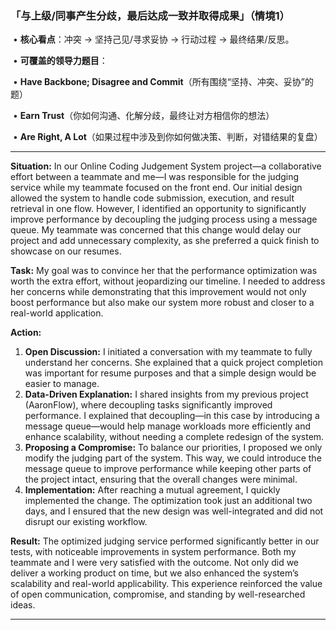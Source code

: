 ### 「与上级/同事产生分歧，最后达成一致并取得成果」（情境1）

​	•	**核心看点**：冲突 -> 坚持己见/寻求妥协 -> 行动过程 -> 最终结果/反思。

​	•	**可覆盖的领导力题目**：

​	•	**Have Backbone; Disagree and Commit**（所有围绕“坚持、冲突、妥协”的题）

​	•	**Earn Trust**（你如何沟通、化解分歧，最终让对方相信你的想法）

​	•	**Are Right, A Lot**（如果过程中涉及到你如何做决策、判断，对错结果的复盘）

------

**Situation:**
In our Online Coding Judgement System project—a collaborative effort between a teammate and me—I was responsible for the judging service while my teammate focused on the front end. Our initial design allowed the system to handle code submission, execution, and result retrieval in one flow. However, I identified an opportunity to significantly improve performance by decoupling the judging process using a message queue. My teammate was concerned that this change would delay our project and add unnecessary complexity, as she preferred a quick finish to showcase on our resumes.

**Task:**
My goal was to convince her that the performance optimization was worth the extra effort, without jeopardizing our timeline. I needed to address her concerns while demonstrating that this improvement would not only boost performance but also make our system more robust and closer to a real-world application.

**Action:**

1. **Open Discussion:**
   I initiated a conversation with my teammate to fully understand her concerns. She explained that a quick project completion was important for resume purposes and that a simple design would be easier to manage.
2. **Data-Driven Explanation:**
   I shared insights from my previous project (AaronFlow), where decoupling tasks significantly improved performance. I explained that decoupling—in this case by introducing a message queue—would help manage workloads more efficiently and enhance scalability, without needing a complete redesign of the system.
3. **Proposing a Compromise:**
   To balance our priorities, I proposed we only modify the judging part of the system. This way, we could introduce the message queue to improve performance while keeping other parts of the project intact, ensuring that the overall changes were minimal.
4. **Implementation:**
   After reaching a mutual agreement, I quickly implemented the change. The optimization took just an additional two days, and I ensured that the new design was well-integrated and did not disrupt our existing workflow.

**Result:**
The optimized judging service performed significantly better in our tests, with noticeable improvements in system performance. Both my teammate and I were very satisfied with the outcome. Not only did we deliver a working product on time, but we also enhanced the system’s scalability and real-world applicability. This experience reinforced the value of open communication, compromise, and standing by well-researched ideas.

-------



